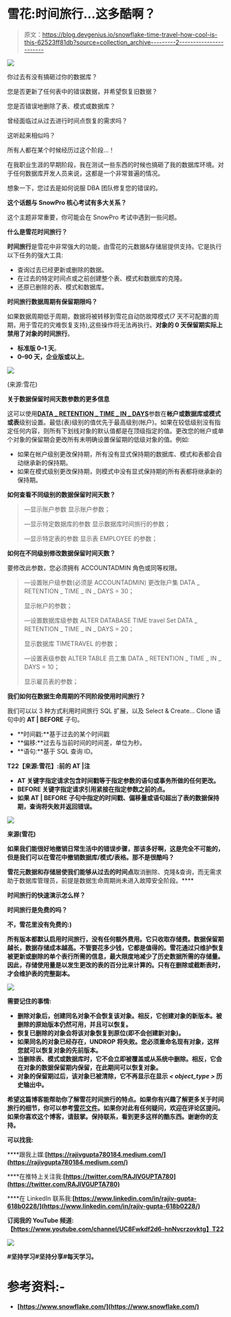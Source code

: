 # 雪花:时间旅行…这多酷啊？

> 原文：<https://blog.devgenius.io/snowflake-time-travel-how-cool-is-this-62523ff81db?source=collection_archive---------2----------------------->

![](img/ad5945c492fa6ba8e7dce7431c69f32a.png)

你过去有没有搞砸过你的数据库？

您是否更新了任何表中的错误数据，并希望恢复旧数据？

您是否错误地删除了表、模式或数据库？

曾经面临过从过去进行时间点恢复的需求吗？

这听起来相似吗？

所有人都在某个时候经历过这个阶段…！

在我职业生涯的早期阶段，我在测试一些东西的时候也搞砸了我的数据库环境。对于任何数据库开发人员来说，这都是一个非常普遍的情况。

想象一下，您过去是如何说服 DBA 团队修复您的错误的。

**这个话题与 SnowPro 核心考试有多大关系？**

这个主题非常重要，你可能会在 SnowPro 考试中遇到一些问题。

**什么是雪花时间旅行？**

**时间旅行**是雪花中非常强大的功能，由雪花的元数据&存储层提供支持。它是执行以下任务的强大工具:

*   查询过去已经更新或删除的数据。
*   在过去的特定时间点或之前创建整个表、模式和数据库的克隆。
*   还原已删除的表、模式和数据库。

**时间旅行数据周期有保留期限吗？**

如果数据周期低于周期，数据将被转移到雪花自动防故障模式(7 天不可配置的周期，用于雪花的灾难恢复支持),这些操作将无法再执行。**对象的 0 天保留期实际上禁用了对象的时间旅行**。

*   **标准版 0–1 天**。
*   **0–90 天，企业版或以上**。

![](img/e34fdf229fe249ae44d746eb2daf446c.png)

(来源:雪花)

**关于数据保留时间天数参数的更多信息**

这可以使用[**DATA _ RETENTION _ TIME _ IN _ DAYS**](https://docs.snowflake.com/en/sql-reference/parameters.html#data-retention-time-in-days)参数在**帐户或数据库或模式或表**级别设置。最低(表)级别的值优先于最高级别(帐户)。如果在较低级别没有指定任何内容，则所有下划线对象的默认值都是在顶级指定的值。更改您的帐户或单个对象的保留期会更改所有未明确设置保留期的低级对象的值。例如:

*   如果在帐户级别更改保持期，所有没有显式保持期的数据库、模式和表都会自动继承新的保持期。
*   如果在模式级别更改保持期，则模式中没有显式保持期的所有表都将继承新的保持期。

**如何查看不同级别的数据保留时间天数？**

> —显示账户参数
> 显示账户参数；
> 
> —显示特定数据库的参数
> 显示数据库时间旅行的参数；
> 
> —显示特定表的参数
> 显示表 EMPLOYEE 的参数；

**如何在不同级别修改数据保留时间天数？**

要修改此参数，您必须拥有 ACCOUNTADMIN 角色或同等权限。

> —设置账户级参数(必须是 ACCOUNTADMIN)
> 更改账户集 DATA _ RETENTION _ TIME _ IN _ DAYS = 30；
> 
> 显示帐户的参数；
> 
> —设置数据库级参数
> ALTER DATABASE TIME travel Set DATA _ RETENTION _ TIME _ IN _ DAYS = 20；
> 
> 显示数据库 TIMETRAVEL 的参数；
> 
> —设置表级参数
> ALTER TABLE 员工集 DATA _ RETENTION _ TIME _ IN _ DAYS = 10；
> 
> 显示雇员表的参数；

**我们如何在数据生命周期的不同阶段使用时间旅行？**

我们可以以 3 种方式利用时间旅行 SQL 扩展，以及 Select & Create… Clone 语句中的 **AT | BEFORE** 子句。

*   **时间戳:**基于过去的某个时间戳
*   **偏移:**过去与当前时间的时间差，单位为秒。
*   **语句:**基于 SQL 查询 ID。

**T22【来源:雪花】:前的 AT |注**

*   **AT 关键字指定请求包含时间戳等于指定参数的语句或事务所做的任何更改。**
*   **BEFORE 关键字指定请求引用紧接在指定参数之前的点。**
*   **如果 AT | BEFORE 子句中指定的时间戳、偏移量或语句超出了表的数据保持期，查询将失败并返回错误。**

**![](img/d609efab4cea3947341d0b2dbae063f4.png)**

**来源(雪花)**

**如果我们能很好地撤销日常生活中的错误步骤，那该多好啊，这是完全不可能的，但是我们可以在雪花中撤销数据库/模式/表格。那不是很酷吗？**

**雪花元数据和存储层使我们能够从过去的时间点**取消删除、克隆&查询，而无需求助于数据库管理员，前提是数据生命周期尚未进入故障安全阶段。****

**时间旅行的快速演示怎么样？**

**时间旅行是免费的吗？**

**不，雪花里没有免费的:)**

**所有版本都默认启用时间旅行，没有任何额外费用。它只收取存储费。数据保留期越长，数据存储成本越高。不管要花多少钱，它都是值得的。雪花通过只维护恢复被更新或删除的单个表行所需的信息，最大限度地减少了历史数据所需的存储量。因此，存储使用量是以发生更改的表的百分比来计算的。只有在删除或截断表时，才会维护表的完整副本。**

**![](img/ecd396796a08f0ebe9428f6b8326b02d.png)**

****需要记住的事情:****

*   **删除对象后，创建同名对象不会恢复该对象。相反，它创建对象的新版本。被删除的原始版本仍然可用，并且可以恢复。**
*   **恢复已删除的对象会将该对象恢复到原位(即不会创建新对象)。**
*   **如果同名的对象已经存在，UNDROP 将失败。您必须重命名现有对象，这样您就可以恢复对象的先前版本。**
*   **当删除表、模式或数据库时，它不会立即被覆盖或从系统中删除。相反，它会在对象的数据保留期内保留，在此期间可以恢复对象。**
*   **对象的保留期过后，该对象已被清除，它不再显示在显示 *< object_type >* 历史输出中。**

**希望这篇博客能帮助你了解雪花时间旅行的特点。如果你有兴趣了解更多关于时间旅行的细节，你可以参考[雪花文件](https://docs.snowflake.com/en/user-guide/data-time-travel.html)。如果你对此有任何疑问，欢迎在评论区提问。如果你喜欢这个博客，请鼓掌。保持联系，看到更多这样的酷东西。谢谢你的支持。**

****可以找我:****

****跟我上媒:**[https://rajivgupta780184.medium.com/](https://rajivgupta780184.medium.com/)**

****在推特上关注我:**[https://twitter.com/RAJIVGUPTA780](https://twitter.com/RAJIVGUPTA780)**

****在 LinkedIn 联系我:**[https://www.linkedin.com/in/rajiv-gupta-618b0228/](https://www.linkedin.com/in/rajiv-gupta-618b0228/)**

****订阅我的 YouTube 频道:【https://www.youtube.com/channel/UC8Fwkdf2d6-hnNvcrzovktg】T22****

**![](img/f5d39a229aefd3f4eb42587270bf2094.png)**

**#坚持学习#坚持分享#每天学习。**

# **参考资料:-**

*   **[https://www.snowflake.com/](https://www.snowflake.com/)**